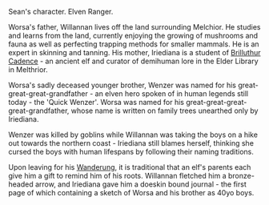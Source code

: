 Sean\'s character. Elven Ranger.

Worsa\'s father, Willannan lives off the land surrounding Melchior. He
studies and learns from the land, currently enjoying the growing of
mushrooms and fauna as well as perfecting trapping methods for smaller
mammals. He is an expert in skinning and tanning. His mother, Iriediana
is a student of [Brilluthur Cadence](Brilluthur_Cadence "wikilink") - an
ancient elf and curator of demihuman lore in the Elder Library in
Melthrior.

Worsa\'s sadly deceased younger brother, Wenzer was named for his
great-great-great-grandfather - an elven hero spoken of in human legends
still today - the \'Quick Wenzer\'. Worsa was named for his
great-great-great-great-grandfather, whose name is written on family
trees unearthed only by Iriediana.

Wenzer was killed by goblins while Willannan was taking the boys on a
hike out towards the northern coast - Iriediana still blames herself,
thinking she cursed the boys with human lifespans by following their
naming traditions.

Upon leaving for his [Wanderung](wanderung "wikilink"), it is
traditional that an elf\'s parents each give him a gift to remind him of
his roots. Willannan fletched him a bronze-headed arrow, and Iriediana
gave him a doeskin bound journal - the first page of which containing a
sketch of Worsa and his brother as 40yo boys.

